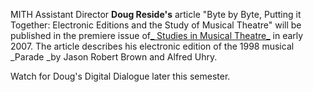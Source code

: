 MITH Assistant Director **Doug Reside's** article "Byte by Byte, Putting it Together: Electronic Editions and the Study of Musical Theatre" will be published in the premiere issue of[_ Studies in Musical Theatre_](http://www.intellectbooks.co.uk/journals.php?issn=17503159) in early 2007. The article describes his electronic edition of the 1998 musical \_Parade \_by Jason Robert Brown and Alfred Uhry.

Watch for Doug's Digital Dialogue later this semester.
